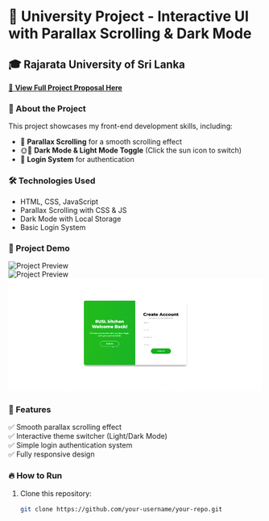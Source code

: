 # 🚀 University Project - Interactive UI with Parallax Scrolling & Dark Mode  

## 🎓 Rajarata University of Sri Lanka  
[📄 **View Full Project Proposal Here**](ICT-1108-Group-05-Project-Proposal.pdf) 
### 📌 About the Project  
This project showcases my front-end development skills, including:  
- 🌄 **Parallax Scrolling** for a smooth scrolling effect  
- 🌞🌙 **Dark Mode & Light Mode Toggle** (Click the sun icon to switch)  
- 🔑 **Login System** for authentication  

### 🛠️ Technologies Used  
- HTML, CSS, JavaScript  
- Parallax Scrolling with CSS & JS  
- Dark Mode with Local Storage  
- Basic Login System  

### 🎥 Project Demo  
![Project Preview](1.gif)  
![Project Preview](2.gif)  
![Project Preview](3.gif) 

### 🚀 Features  
✅ Smooth parallax scrolling effect  
✅ Interactive theme switcher (Light/Dark Mode)  
✅ Simple login authentication system  
✅ Fully responsive design  

### 🔥 How to Run  
1. Clone this repository:  
   ```bash
   git clone https://github.com/your-username/your-repo.git
